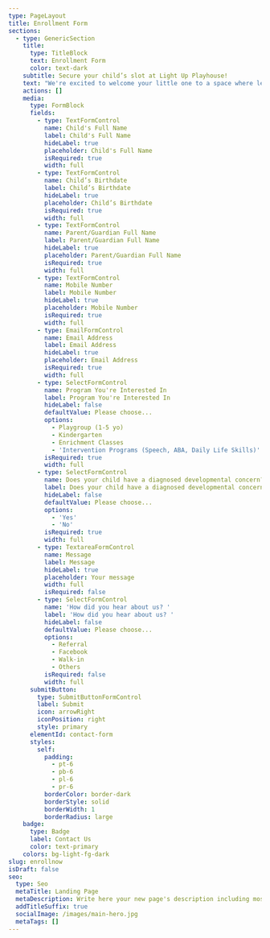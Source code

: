 ```yaml
---
type: PageLayout
title: Enrollment Form
sections:
  - type: GenericSection
    title:
      type: TitleBlock
      text: Enrollment Form
      color: text-dark
    subtitle: Secure your child’s slot at Light Up Playhouse!
    text: "We're excited to welcome your little one to a space where learning is joyful, purposeful, and play-based. Please complete the form below to help us get to know your child and match them with the right program. Our team will be in touch within 24–48 hours after submission.\n\nLet’s light up your child’s learning journey together! \U0001F4A1\n"
    actions: []
    media:
      type: FormBlock
      fields:
        - type: TextFormControl
          name: Child's Full Name
          label: Child's Full Name
          hideLabel: true
          placeholder: Child's Full Name
          isRequired: true
          width: full
        - type: TextFormControl
          name: Child’s Birthdate
          label: Child’s Birthdate
          hideLabel: true
          placeholder: Child’s Birthdate
          isRequired: true
          width: full
        - type: TextFormControl
          name: Parent/Guardian Full Name
          label: Parent/Guardian Full Name
          hideLabel: true
          placeholder: Parent/Guardian Full Name
          isRequired: true
          width: full
        - type: TextFormControl
          name: Mobile Number
          label: Mobile Number
          hideLabel: true
          placeholder: Mobile Number
          isRequired: true
          width: full
        - type: EmailFormControl
          name: Email Address
          label: Email Address
          hideLabel: true
          placeholder: Email Address
          isRequired: true
          width: full
        - type: SelectFormControl
          name: Program You're Interested In
          label: Program You're Interested In
          hideLabel: false
          defaultValue: Please choose...
          options:
            - Playgroup (1-5 yo)
            - Kindergarten
            - Enrichment Classes
            - 'Intervention Programs (Speech, ABA, Daily Life Skills)'
          isRequired: true
          width: full
        - type: SelectFormControl
          name: Does your child have a diagnosed developmental concern?
          label: Does your child have a diagnosed developmental concern?
          hideLabel: false
          defaultValue: Please choose...
          options:
            - 'Yes'
            - 'No'
          isRequired: true
          width: full
        - type: TextareaFormControl
          name: Message
          label: Message
          hideLabel: true
          placeholder: Your message
          width: full
          isRequired: false
        - type: SelectFormControl
          name: 'How did you hear about us? '
          label: 'How did you hear about us? '
          hideLabel: false
          defaultValue: Please choose...
          options:
            - Referral
            - Facebook
            - Walk-in
            - Others
          isRequired: false
          width: full
      submitButton:
        type: SubmitButtonFormControl
        label: Submit
        icon: arrowRight
        iconPosition: right
        style: primary
      elementId: contact-form
      styles:
        self:
          padding:
            - pt-6
            - pb-6
            - pl-6
            - pr-6
          borderColor: border-dark
          borderStyle: solid
          borderWidth: 1
          borderRadius: large
    badge:
      type: Badge
      label: Contact Us
      color: text-primary
    colors: bg-light-fg-dark
slug: enrollnow
isDraft: false
seo:
  type: Seo
  metaTitle: Landing Page
  metaDescription: Write here your new page's description including most relevant keywords.
  addTitleSuffix: true
  socialImage: /images/main-hero.jpg
  metaTags: []
---
```

